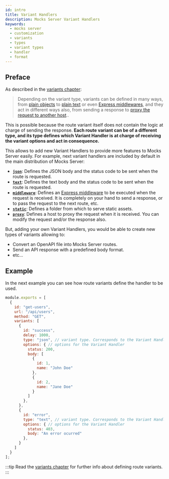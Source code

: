 ```yaml
---
id: intro
title: Variant Handlers
description: Mocks Server Variant Handlers
keywords:
  - mocks server
  - customization
  - variants
  - types
  - variant types
  - handler
  - format
---
```


## Preface

As described in the [variants chapter](../usage/variants.md):

> Depending on the variant type, variants can be defined in many ways, from [plain objects](../usage/variants/json.md) to [plain text](../usage/variants/text.md) or even [Express middlewares](../usage/variants/middleware.md), and they act in different ways also, from sending a response to [proxy the request to another host](../usage/variants/proxy.md)..

This is possible because the route variant itself does not contain the logic at charge of sending the response. __Each route variant can be of a different type, and its type defines which Variant Handler is at charge of receiving the variant options and act in consequence.__

This allows to add new Variant Handlers to provide more features to Mocks Server easily. For example, next variant handlers are included by default in the main distribution of Mocks Server:

* __[`json`](../usage/variants/json.md)__: Defines the JSON body and the status code to be sent when the route is requested.
* __[`text`](../usage/variants/text.md)__: Defines the text body and the status code to be sent when the route is requested. 
* __[`middleware`](../usage/variants/middleware.md)__: Defines an [Express middleware](https://expressjs.com/en/guide/using-middleware.html) to be executed when the request is received. It is completely on your hand to send a response, or to pass the request to the next route, etc.
* __[`static`](../usage/variants/static.md)__: Defines a folder from which to serve static assets.
* __[`proxy`](../usage/variants/proxy.md)__: Defines a host to proxy the request when it is received. You can modify the request and/or the response also.

But, adding your own Variant Handlers, you would be able to create new types of variants allowing to:

* Convert an OpenAPI file into Mocks Server routes.
* Send an API response with a predefined body format.
* etc...

## Example

In the next example you can see how route variants define the handler to be used.

```js
module.exports = [
  {
    id: "get-users",
    url: "/api/users",
    method: "GET",
    variants: [
      {
        id: "success",
        delay: 1000,
        type: "json", // variant type. Corresponds to the Variant Handler id
        options: { // options for the Variant Handler
          status: 200,
          body: [
            {
              id: 1,
              name: "John Doe"
            },
            {
              id: 2,
              name: "Jane Doe"
            }
          ]
        },
      },
      {
        id: "error",
        type: "text", // variant type. Corresponds to the Variant Handler id
        options: { // options for the Variant Handler
          status: 403,
          body: "An error ocurred"
        },
      }
    ]
  }
];
```

:::tip
Read the [variants chapter](../usage/variants.md) for further info about defining route variants.
:::
